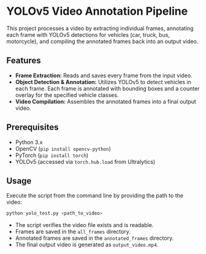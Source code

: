# YOLOv5 Video Annotation Pipeline

This project processes a video by extracting individual frames, annotating each frame with YOLOv5 detections for vehicles (car, truck, bus, motorcycle), and compiling the annotated frames back into an output video.

## Features
- **Frame Extraction:** Reads and saves every frame from the input video.
- **Object Detection & Annotation:** Utilizes YOLOv5 to detect vehicles in each frame. Each frame is annotated with bounding boxes and a counter overlay for the specified vehicle classes.
- **Video Compilation:** Assembles the annotated frames into a final output video.

## Prerequisites
- Python 3.x
- OpenCV (`pip install opencv-python`)
- PyTorch (`pip install torch`)
- YOLOv5 (accessed via `torch.hub.load` from Ultralytics)

## Usage
Execute the script from the command line by providing the path to the video:
```bash
python yolo_test.py <path_to_video>
```

- The script verifies the video file exists and is readable.
- Frames are saved in the `all_frames` directory.
- Annotated frames are saved in the `annotated_frames` directory.
- The final output video is generated as `output_video.mp4`.
